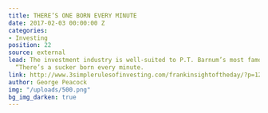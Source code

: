 ```yaml
---
title: THERE’S ONE BORN EVERY MINUTE
date: 2017-02-03 00:00:00 Z
categories:
- Investing
position: 22
source: external
lead: The investment industry is well-suited to P.T. Barnum’s most famous utterance,
  “There’s a sucker born every minute.
link: http://www.3simplerulesofinvesting.com/frankinsightoftheday/?p=1297
author: George Peacock
img: "/uploads/500.png"
bg_img_darken: true
---
```


